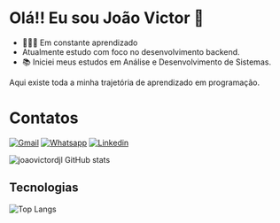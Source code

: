 # Olá!! Eu sou João Victor 👋

- 👨🏻‍💻 Em constante aprendizado
-  Atualmente estudo com foco no desenvolvimento backend.
- 📚 Iniciei meus estudos em Análise e Desenvolvimento de Sistemas.
  
Aqui existe toda a minha trajetória de aprendizado em programação.

<h1>Contatos</h1>

[![Gmail](https://img.shields.io/badge/Gmail-D14836?style=for-the-badge&logo=gmail&logoColor=white)](victorjhon779@gmail.com)
[![Whatsapp](https://img.shields.io/badge/WhatsApp-25D366?style=for-the-badge&logo=whatsapp&logoColor=white)](5511950549312)
[![Linkedin](https://img.shields.io/badge/LinkedIn-0077B5?style=for-the-badge&logo=linkedin&logoColor=white)](https://www.linkedin.com/in/jo%C3%A3o-victor-9087b9234/)

![joaovictordjl GitHub stats](https://github-stats.vercel.app/api?username=joaovictordjl&show_icons=true&theme=highcontrast)

<h2>Tecnologias</h2>

![Top Langs](https://github-readme-stats.vercel.app/api/top-langs/?username=joaovictordjl&exclude_repo=github-readme-stats,joaovictordjl.github.io)

